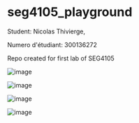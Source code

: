 # seg4105_playground

Student: Nicolas Thivierge,

Numero d'étudiant: 300136272

Repo created for first lab of SEG4105

![image](https://github.com/Nico242001/seg4105_playground/assets/91162102/bd29d12d-66ab-4eee-8d62-c1049a9ab41c)

![image](https://github.com/Nico242001/seg4105_playground/assets/91162102/05a36fa6-6ac3-4226-8e8b-a9360a35405a)

![image](https://github.com/Nico242001/seg4105_playground/assets/91162102/70b93fde-1211-40ea-a2cf-6dcb8c435d68)

![image](https://github.com/Nico242001/seg4105_playground/assets/91162102/8b8dd1cf-8f48-4375-86f1-84f752274bfe)
